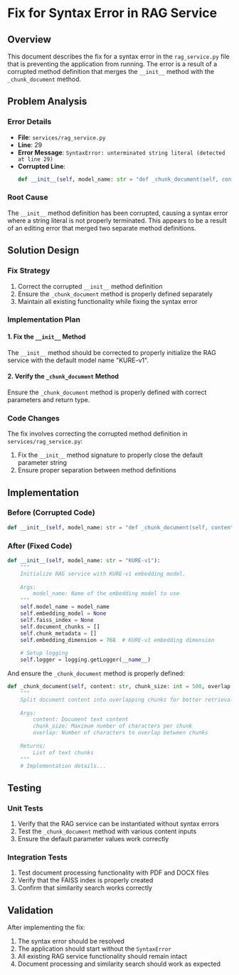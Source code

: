 # Fix for Syntax Error in RAG Service

## Overview

This document describes the fix for a syntax error in the `rag_service.py` file that is preventing the application from running. The error is a result of a corrupted method definition that merges the `__init__` method with the `_chunk_document` method.

## Problem Analysis

### Error Details
- **File**: `services/rag_service.py`
- **Line**: 29
- **Error Message**: `SyntaxError: unterminated string literal (detected at line 29)`
- **Corrupted Line**: 
  ```python
  def __init__(self, model_name: str = "def _chunk_document(self, content: str, chunk_size: int = 500, overlap: int = 50) -> List[str]:
  ```

### Root Cause
The `__init__` method definition has been corrupted, causing a syntax error where a string literal is not properly terminated. This appears to be a result of an editing error that merged two separate method definitions.

## Solution Design

### Fix Strategy
1. Correct the corrupted `__init__` method definition
2. Ensure the `_chunk_document` method is properly defined separately
3. Maintain all existing functionality while fixing the syntax error

### Implementation Plan

#### 1. Fix the `__init__` Method
The `__init__` method should be corrected to properly initialize the RAG service with the default model name "KURE-v1".

#### 2. Verify the `_chunk_document` Method
Ensure the `_chunk_document` method is properly defined with correct parameters and return type.

### Code Changes

The fix involves correcting the corrupted method definition in `services/rag_service.py`:

1. Fix the `__init__` method signature to properly close the default parameter string
2. Ensure proper separation between method definitions

## Implementation

### Before (Corrupted Code)
```python
def __init__(self, model_name: str = "def _chunk_document(self, content: str, chunk_size: int = 500, overlap: int = 50) -> List[str]:
```

### After (Fixed Code)
```python
def __init__(self, model_name: str = "KURE-v1"):
    """
    Initialize RAG service with KURE-v1 embedding model.
    
    Args:
        model_name: Name of the embedding model to use
    """
    self.model_name = model_name
    self.embedding_model = None
    self.faiss_index = None
    self.document_chunks = []
    self.chunk_metadata = []
    self.embedding_dimension = 768  # KURE-v1 embedding dimension
    
    # Setup logging
    self.logger = logging.getLogger(__name__)
```

And ensure the `_chunk_document` method is properly defined:
```python
def _chunk_document(self, content: str, chunk_size: int = 500, overlap: int = 100) -> List[str]:
    """
    Split document content into overlapping chunks for better retrieval.
    
    Args:
        content: Document text content
        chunk_size: Maximum number of characters per chunk
        overlap: Number of characters to overlap between chunks
        
    Returns:
        List of text chunks
    """
    # Implementation details...
```

## Testing

### Unit Tests
1. Verify that the RAG service can be instantiated without syntax errors
2. Test the `_chunk_document` method with various content inputs
3. Ensure the default parameter values work correctly

### Integration Tests
1. Test document processing functionality with PDF and DOCX files
2. Verify that the FAISS index is properly created
3. Confirm that similarity search works correctly

## Validation

After implementing the fix:
1. The syntax error should be resolved
2. The application should start without the `SyntaxError`
3. All existing RAG service functionality should remain intact
4. Document processing and similarity search should work as expected